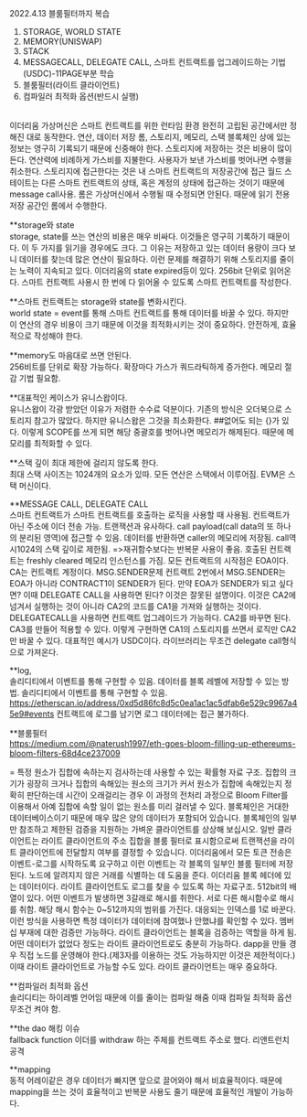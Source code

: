 2022.4.13 블룸필터까지 복습
1. STORAGE, WORLD STATE
2. MEMORY(UNISWAP)
3. STACK
4. MESSAGECALL, DELEGATE CALL, 스마트 컨트랙트를 업그레이드하는 기법 (USDC)-11PAGE부분 학습
5. 블룸필터(라이트 클라이언트)
6. 컴파일러 최적화 옵션(반드시 실행)

<br>
이더리움 가상머신은 스마트 컨트랙트를 위한 런타임 환경
완전히 고립된 공간에서만 정해진 대로 동작한다.
연산, 데이터 저장
롬, 스토리지, 메모리, 스택
블록체인 상에 있는 정보는 영구히 기록되기 때문에 신중해야 한다.
스토리지에 저장하는 것은 비용이 많이 든다.
연산력에 비례하게 가스비를 지불한다. 
사용자가 보낸 가스비를 벗어나면 수행을 취소한다.
스토리지에 접근한다는 것은 내 스마트 컨트랙트의 저장공간에 접근
월드 스테이트는 다른 스마트 컨트랙트의 상태, 혹은 계정의 상태에 접근하는 것이기 때문에 message call사용.
롬은 가상머신에서 수행될 때 수정되면 안된다. 때문에 읽기 전용 저장 공간인 롬에서 수행한다.<br>

**storage와 state<br>
storage, state를 쓰는 연산의 비용은 매우 비싸다.
이것들은 영구히 기록하기 때문이다.
이 두 가지를 읽기을 경우에도 크다.
그 이유는 저장하고 있는 데이터 용량이 크다 보니 데이터를 찾는데 많은 연산이 필요하다.
이런 문제를 해결하기 위해 스토리지를 줄이는 노력이 지속되고 있다.
이더리움의 state expired등이 있다.
256bit 단위로 읽어온다. 스마트 컨트랙트 사용시 한 번에 다 읽어올 수 있도록 스마트 컨트랙트를 작성한다.<br>

**스마트 컨트랙트는 storage와 state를 변화시킨다.<br>
world state = event를 통해 스마트 컨트랙트를 통해 데이터를 바꿀 수 있다.
하지만 이 연산의 경우 비용이 크기 때문에 이것을 최적화시키는 것이 중요하다.
안전하게, 효율적으로 작성해야 한다.<br>

**memory도 마음대로 쓰면 안된다.<br>
256비트를 단위로 확장 가능하다. 확장마다 가스가 쿼드라틱하게 증가한다.
메모리 절감 기법 필요함.<br>

**대표적인 케이스가 유니스왑이다.<br>
유니스왑이 각광 받았던 이유가 저렴한 수수료 덕분이다.
기존의 방식은 오더북으로 스토리지 참고가 많았다. 하지만 유니스왑은 그것을 최소화한다.
##없어도 되는 {}가 있다. 이렇게 SCOPE를 쓰게 되면 해당 중괄호를 벗어나면 메모리가 해제된다.
때문에 메모리를 최적화할 수 있다.<br>

**스택 깊이 최대 제한에 걸리지 않도록 한다.<br>
최대 스택 사이즈는 1024개의 요소가 있따.
모든 연산은 스택에서 이루어짐.
EVM은 스택 머신이다.<br>

**MESSAGE CALL, DELEGATE CALL<br>
스마트 컨트랙트가 스마트 컨트랙트를 호출하는 로직을 사용할 때 사용됨.
컨트랙트가 아닌 주소에 이더 전송 가능.
트랜잭션과 유사하다. 
call payload(call data의 또 하나의 분리된 영역)에 접근할 수 있음. 데이터를 반환하면 caller의 메모리에 저장됨.
call역시1024의 스택 깊이로 제한됨. =>재귀함수보다는 반복문 사용이 좋음.
호출된 컨트랙트는 freshly cleared 메모리 인스턴스를 가짐.
모든 컨트랙트의 시작점은 EOA이다.
CA는 컨트랙트 계정이다.
MSG.SENDER문제
컨트랙트 2번에서 MSG.SENDER는 EOA가 아니라 CONTRACT1이 SENDER가 된다.
만약 EOA가 SENDER가 되고 싶다면?
이때 DELEGATE CALL을 사용하면 된다? 이것은 잘못된 설명이다.
이것은 CA2에 넘겨서 실행하는 것이 아니라 CA2의 코드를 CA1을 가져와 실행하는 것이다.
DELEGATECALL을 사용하면 컨트랙트 업그레이드가 가능하다.
CA2를 바꾸면 된다. CA3를 만들어 적용할 수 있다. 
이렇게 구현하면 CA1의 스토리지를 쓰면서 로직만 CA2만 바꿀 수 있다.
대표적인 예시가 USDC이다.
라이브러리는 무조건 delegate call형식으로 가져온다.<br>

**log, <br>
솔리디티에서 이벤트를 통해 구현할 수 있음.
데이터를 블록 레벨에 저장할 수 있는 방법.
솔리디티에서 이벤트를 통해 구현할 수 있음.
https://etherscan.io/address/0xd5d86fc8d5c0ea1ac1ac5dfab6e529c9967a45e9#events
컨트랙트에 로그를 남기면 로그 데이터에는 접근 불가하다.<br>


**블룸필터<br>https://medium.com/@naterush1997/eth-goes-bloom-filling-up-ethereums-bloom-filters-68d4ce237009

 = 특정 원소가 집합에 속하는지 검사하는데 사용할 수 있는 확률형 자료 구조.
집합의 크기가 굉장히 크거나 집합의 속해있는 원소의 크기가 커서 원소가 집합에 속해있는지 정확히 판단하는데 시간이 오래걸리는 경우 이 과정의 전처리 과정으로 Bloom Filter를 이용해서 아예 집합에 속할 일이 없는 원소를 미리 걸러낼 수 있다.
블록체인은 거대한 데이터베이스이기 때문에 매우 많은 양의 데이터가 포함되어 있습니다. 블록체인의 일부만 참조하고 제한된 검증을 지원하는 가벼운 클라이언트를 상상해 보십시오. 일반 클라이언트는 라이트 클라이언트의 주소 집합을 블룸 필터로 표시함으로써 트랜잭션을 라이트 클라이언트에 전달할지 여부를 결정할 수 있습니다.
이더리움에서 모든 토큰 전송은 이벤트-로그를 시작하도록 요구하고 이런 이벤트는 각 블록의 일부인 블룸 필터에 저장된다.
노드에 알려지지 않은 거래를 식별하는 데 도움을 준다.
이더리움 블록 헤더에 있는 데이터이다.
라이트 클라이언트도 로그를 찾을 수 있도록 하는 자료구조.
512bit의 배열이 있다. 어떤 이벤트가 발생하면 3갈래로 해시를 취한다. 
서로 다른 해시함수로 해시를 취함.
해당 해시 함수는 0~512까지의 범위를 가진다. 대응되는 인덱스를 1로 바꾼다.
이런 방식을 사용하면 특정 데이터가 데이터에 참여했나 안했냐를 확인할 수 있다.
멤버십 부재에 대한 검증만 가능하다.
라이트 클라이언트는 블록을 검증하는 역할을 하게 됨.
어떤 데이터가 없었다 정도는 라이트 클라이언트로도 충분히 가능하다.
dapp을 만들 경우 직접 노드를 운영해야 한다.(제3자를 이용하는 것도 가능하지만 이것은 제한적이다.)
이때 라이트 클라이언트로 가능할 수도 있다.
라이트 클라이언트는 매우 중요하다.
<br>

**컴파일러 최적화 옵션<br>
솔리디티는 하이레벨 언어임
때문에 이를 줄이는 컴파일 해줌
이때 컴파일 최적화 옵션 무조건 켜야 함.<br>

**the dao 해킹 이슈<br>
fallback function 
이더를 withdraw 하는 주체를 컨트랙트 주소로 했다.
리앤트런치 공격<br>

**mapping<br>
동적 어레이같은 경우 데이터가 빠지면 앞으로 끌어와야 해서 비효율적이다.
때문에 mapping을 쓰는 것이 효율적이고
반복문 사용도 줄기 때문에 효율적인 개발이 가능하다.<br>